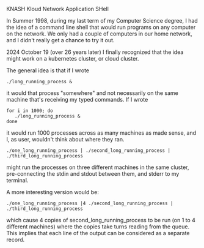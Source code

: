 KNASH  Kloud Network Application SHell

In Summer 1998, during my last term of my Computer Science degree, I had the idea of a command
line shell that would run programs on any computer on the network.   We only had a couple of
computers in our home network, and I didn't really get a chance to try it out.

2024 October 19 (over 26 years later) I finally recognized that the idea might work on a kubernetes cluster, or cloud cluster.

The general idea is that if I wrote
```
./long_running_process &
```
it would that process "somewhere" and not necessarily on the same machine that's receiving my
typed commands.  If I wrote
```
for i in 1000; do
   ./long_running_process &
done
```
it would run 1000 processes across as many machines as made sense, and I, as user, wouldn't think about where they ran.

```
./one_long_running_process | ./second_long_running_process | ./third_long_running_process
```
might run the processes on three different machines in the same cluster, pre-connecting the stdin and stdout between them, and stderr to my terminal.

A more interesting version would be:
```
./one_long_running_process |4 ./second_long_running_process | ./third_long_running_process
```
which cause 4 copies of second_long_running_process to be run (on 1 to 4 different machines)
where the copies take turns reading from the queue.  This implies that each line of the output can be considered as a separate record.
